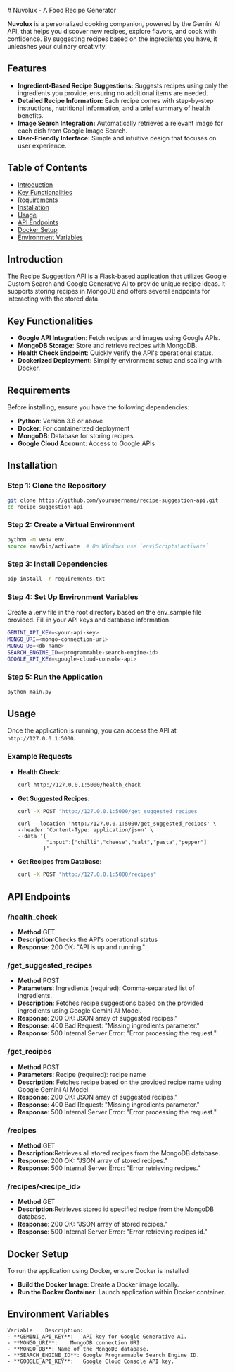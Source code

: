 <p align="center">
  <picture>
  <source
    srcset="https://assets.nucleuscloud.com/neosync/docs/neosync-header.svg"
  />

</picture>
</p>
# Nuvolux - A Food Recipe Generator

**Nuvolux** is a personalized cooking companion, powered by the Gemini AI API, that helps you discover new recipes, explore flavors, and cook with confidence. By suggesting recipes based on the ingredients you have, it unleashes your culinary creativity. 

## Features

- **Ingredient-Based Recipe Suggestions:** Suggests recipes using only the ingredients you provide, ensuring no additional items are needed.
- **Detailed Recipe Information:** Each recipe comes with step-by-step instructions, nutritional information, and a brief summary of health benefits.
- **Image Search Integration:** Automatically retrieves a relevant image for each dish from Google Image Search.
- **User-Friendly Interface:** Simple and intuitive design that focuses on user experience.

## Table of Contents

- [Introduction](#introduction)
- [Key Functionalities](#Key-Functionalities)
- [Requirements](#requirements)
- [Installation](#installation)
- [Usage](#usage)
- [API Endpoints](#api-endpoints)
- [Docker Setup](#docker-setup)
- [Environment Variables](#environment-variables)


## Introduction

The Recipe Suggestion API is a Flask-based application that utilizes Google Custom Search and Google Generative AI to provide unique recipe ideas. It supports storing recipes in MongoDB and offers several endpoints for interacting with the stored data.

## Key Functionalities

- **Google API Integration**: Fetch recipes and images using Google APIs.
- **MongoDB Storage**: Store and retrieve recipes with MongoDB.
- **Health Check Endpoint**: Quickly verify the API's operational status.
- **Dockerized Deployment**: Simplify environment setup and scaling with Docker.

## Requirements

Before installing, ensure you have the following dependencies:

- **Python**: Version 3.8 or above
- **Docker**: For containerized deployment
- **MongoDB**: Database for storing recipes
- **Google Cloud Account**: Access to Google APIs

## Installation

### Step 1: Clone the Repository

```bash
git clone https://github.com/yourusername/recipe-suggestion-api.git
cd recipe-suggestion-api
```

### Step 2: Create a Virtual Environment

```bash
python -m venv env
source env/bin/activate  # On Windows use `env\Scripts\activate`
```

### Step 3: Install Dependencies

```bash
pip install -r requirements.txt
```

### Step 4: Set Up Environment Variables

Create a .env file in the root directory based on the env_sample file provided. Fill in your API keys and database information.

```bash
GEMINI_API_KEY=<your-api-key>
MONGO_URI=<mongo-connection-url>
MONGO_DB=<db-name>
SEARCH_ENGINE_ID=<programmable-search-engine-id>
GOOGLE_API_KEY=<google-cloud-console-api>
```

### Step 5: Run the Application

```bash
python main.py
```

## Usage

Once the application is running, you can access the API at `http://127.0.0.1:5000`.

### Example Requests

- **Health Check**:
  ```bash
  curl http://127.0.0.1:5000/health_check
  ```
- **Get Suggested Recipes**:
  ```bash
  curl -X POST "http://127.0.0.1:5000/get_suggested_recipes
  ```
  ```
  curl --location 'http://127.0.0.1:5000/get_suggested_recipes' \
  --header 'Content-Type: application/json' \
  --data '{
           "input":["chilli","cheese","salt","pasta","pepper"]
          }'
  ```
- **Get Recipes from Database**:
  ```bash
  curl -X POST "http://127.0.0.1:5000/recipes"
  ```

## API Endpoints

### /health_check
- **Method**:GET
- **Description**:Checks the API's operational status
- **Response**: 200 OK: "API is up and running."

### /get_suggested_recipes
- **Method**:POST
- **Parameters**: Ingredients (required): Comma-separated list of ingredients.
- **Description**: Fetches recipe suggestions based on the provided ingredients using Google Gemini AI Model.
- **Response**: 200 OK: JSON array of suggested recipes."
- **Response**: 400 Bad Request: "Missing ingredients parameter."
- **Response**: 500 Internal Server Error: "Error processing the request."

### /get_recipes
- **Method**:POST
- **Parameters**: Recipe (required): recipe name
- **Description**: Fetches recipe based on the provided recipe name using Google Gemini AI Model.
- **Response**: 200 OK: JSON array of suggested recipes."
- **Response**: 400 Bad Request: "Missing ingredients parameter."
- **Response**: 500 Internal Server Error: "Error processing the request."

### /recipes
- **Method**:GET
- **Description**:Retrieves all stored recipes from the MongoDB database.
- **Response**: 200 OK: "JSON array of stored recipes."
- **Response**: 500 Internal Server Error: "Error retrieving recipes."

### /recipes/<recipe_id>
- **Method**:GET
- **Description**:Retrieves stored id specified recipe from the MongoDB database.
- **Response**: 200 OK: "JSON array of stored recipes."
- **Response**: 500 Internal Server Error: "Error retrieving recipes id."

## Docker Setup

To run the application using Docker, ensure Docker is installed

- **Build the Docker Image**: Create a Docker image locally.
- **Run the Docker Container**: Launch application within Docker container.

## Environment Variables
```
Variable	Description:
- **GEMINI_API_KEY**:	API key for Google Generative AI.
- **MONGO_URI**:	MongoDB connection URI.
- **MONGO_DB**:	Name of the MongoDB database.
- **SEARCH_ENGINE_ID**:	Google Programmable Search Engine ID.
- **GOOGLE_API_KEY**:	Google Cloud Console API key.
```
